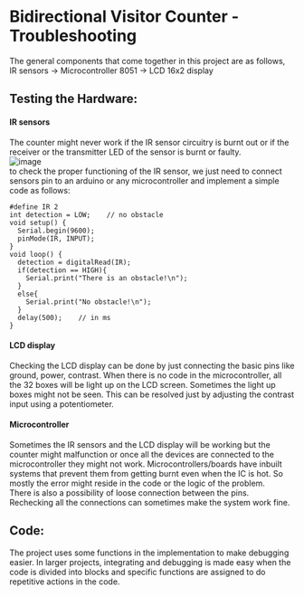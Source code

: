 # Bidirectional Visitor Counter - Troubleshooting   
The general components that come together in this project are as follows,   
IR sensors -> Microcontroller 8051 -> LCD 16x2 display   
## Testing the Hardware:
#### IR sensors  
The counter might never work if the IR sensor circuitry is burnt out or if the receiver or the transmitter LED of the sensor is burnt or faulty.   
![image](http://www.playembedded.org/blog/wp-content/uploads/2016/04/art_019_IR_sensor.png)   
to check the proper functioning of the IR sensor, we just need to connect sensors pin to an arduino or any microcontroller and implement a simple code as follows:   
```
#define IR 2   
int detection = LOW;    // no obstacle
void setup() {
  Serial.begin(9600);   
  pinMode(IR, INPUT); 
}
void loop() {  
  detection = digitalRead(IR);
  if(detection == HIGH){
    Serial.print("There is an obstacle!\n");
  }
  else{ 
    Serial.print("No obstacle!\n");
  }
  delay(500);    // in ms
}
```
#### LCD display
Checking the LCD display can be done by just connecting the basic pins like ground, power, contrast. When there is no code in the microcontroller, all the 32 boxes will be light 
up on the LCD screen. Sometimes the light up boxes might not be seen. This can be resolved just by adjusting the contrast input using a potentiometer.   
#### Microcontroller
Sometimes the IR sensors and the LCD display will be working but the counter might malfunction or once all the devices are connected to the microcontroller they might not work. 
Microcontrollers/boards have inbuilt systems that prevent them from getting burnt even when the IC is hot. So mostly the error might reside in the code or the logic of the 
problem.   
There is also a possibility of loose connection between the pins. Rechecking all the connections can sometimes make the system work fine.

## Code:   
The project uses some functions in the implementation to make debugging easier. In larger projects, integrating and debugging is made easy when the code is divided into blocks 
and specific functions are assigned to do repetitive actions in the code.
